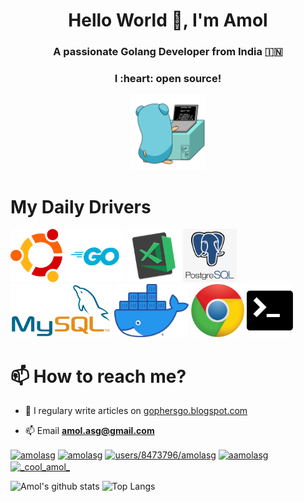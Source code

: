 <h1 align="center">Hello World 👋, I'm Amol</h1>
<h3 align="center">A passionate Golang Developer from India 🇮🇳 </h3>
<h3 align="center">I :heart: open source!</h3>


  

<p align="center">
  <img src="https://github.com/amolasg/amolasg/blob/master/assets/go.gif"  height="120" />
</p>

# My Daily Drivers

<p float="left">
  <img src="https://github.com/amolasg/amolasg/blob/master/assets/ubu.png"  height="85" />
  <img src="https://github.com/amolasg/amolasg/blob/master/assets/go.png"  height="85" />
  <img src="https://github.com/amolasg/amolasg/blob/master/assets/vscode.png"  height="85" />
  <img src="https://github.com/amolasg/amolasg/blob/master/assets/postgres.png"  height="85" />
  <img src="https://github.com/amolasg/amolasg/blob/master/assets/mysql.png"  height="85" />
  <img src="https://github.com/amolasg/amolasg/blob/master/assets/docker.png"  height="85" />
  <img src="https://github.com/amolasg/amolasg/blob/master/assets/chrome.png"  height="85" />
  <img src="https://github.com/amolasg/amolasg/blob/master/assets/terminal-512.png"  height="85" />
 
</p>


# 📫 How to reach me?

- 📝 I regulary write articles on [gophersgo.blogspot.com](gophersgo.blogspot.com)

- 📫 Email **amol.asg@gmail.com**

 <p float="centre">
<a href="https://twitter.com/amolasg" target="blank"><img align="center" src="https://cdn.jsdelivr.net/npm/simple-icons@3.0.1/icons/twitter.svg" alt="amolasg" height="30" width="30" /></a>
<a href="https://linkedin.com/in/amolasg" target="blank"><img align="center" src="https://cdn.jsdelivr.net/npm/simple-icons@3.0.1/icons/linkedin.svg" alt="amolasg" height="30" width="30" /></a>
<a href="https://stackoverflow.com/users/8473796/amolasg" target="blank"><img align="center" src="https://cdn.jsdelivr.net/npm/simple-icons@3.0.1/icons/stackoverflow.svg" alt="users/8473796/amolasg" height="30" width="30" /></a>
<a href="https://fb.com/aamolasg" target="blank"><img align="center" src="https://cdn.jsdelivr.net/npm/simple-icons@3.0.1/icons/facebook.svg" alt="aamolasg" height="30" width="30" /></a>
<a href="https://instagram.com/_cool_amol_" target="blank"><img align="center" src="https://cdn.jsdelivr.net/npm/simple-icons@3.0.1/icons/instagram.svg" alt="_cool_amol_" height="30" width="30" /></a>
</p>

![Amol's github stats](https://github-readme-stats.vercel.app/api?username=amolasg&show_icons=true)
![Top Langs](https://github-readme-stats.vercel.app/api/top-langs/?username=amolasg)



<!--
**amolasg/amolasg** is a ✨ _special_ ✨ repository because its `README.md` (this file) appears on your GitHub profile.

Here are some ideas to get you started:

- 🔭 I’m currently working on ...
- 🌱 I’m currently learning ...
- 👯 I’m looking to collaborate on ...
- 🤔 I’m looking for help with ...
- 💬 Ask me about ...
- 📫 How to reach me: ...
- 😄 Pronouns: ...
- ⚡ Fun fact: ...
-->
